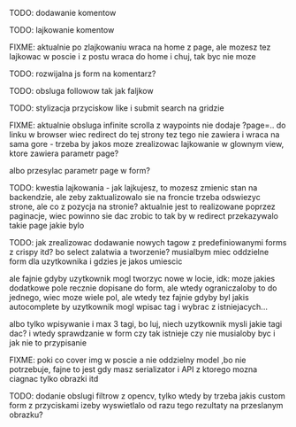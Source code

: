 TODO: dodawanie komentow

TODO: lajkowanie komentow

FIXME: aktualnie po zlajkowaniu wraca na home z page, ale mozesz tez lajkowac w poscie i z postu wraca do home i chuj, tak byc nie moze

TODO: rozwijalna js form na komentarz?


TODO: obsluga followow tak jak faljkow

TODO: stylizacja przyciskow like i submit search na gridzie

FIXME: aktualnie obsluga infinite scrolla z waypoints nie dodaje ?page=.. do linku w browser wiec redirect do tej strony tez tego nie zawiera i wraca na sama gore - trzeba by jakos moze zrealizowac lajkowanie w glownym view, ktore zawiera parametr page?

albo przesylac parametr page w form?

TODO: kwestia lajkowania - jak lajkujesz, to mozesz zmienic stan na backendzie, ale zeby zaktualizowalo sie na froncie trzeba odswiezyc strone, ale co z pozycja na stronie? aktualnie jest to realizowane poprzez paginacje, wiec powinno sie dac zrobic to tak by w redirect przekazywalo takie page jakie bylo


TODO: jak zrealizowac dodawanie nowych tagow z predefiniowanymi forms z crispy itd? bo select zalatwia a tworzenie? musialbym miec oddzielne form dla uzytkownika i gdzies je jakos umiescic

ale fajnie gdyby uzytkownik mogl tworzyc nowe w locie, idk: moze jakies dodatkowe pole recznie dopisane do form, ale wtedy ograniczaloby to do jednego, wiec moze wiele pol, ale wtedy tez fajnie gdyby byl jakis autocomplete by uzytkownik mogl wpisac tag i wybrac z istniejacych...

albo tylko wpisywanie i max 3 tagi, bo luj, niech uzytkownik mysli jakie tagi dac?
i wtedy sprawdzanie w form czy tak istnieje czy nie musialoby byc i jak nie to przypisanie

FIXME: poki co cover img w poscie a nie oddzielny model ,bo nie potrzebuje, fajne to jest gdy masz serializator i API z ktorego mozna ciagnac tylko obrazki itd

TODO: dodanie obslugi filtrow z opencv, tylko wtedy by trzeba jakis custom form z przyciskami izeby wyswietlalo od razu tego rezultaty na przeslanym obrazku?